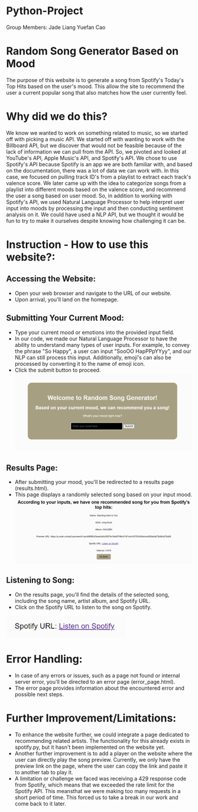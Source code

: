 # Python-Project
Group Members:
Jade Liang
Yuefan Cao

# Random Song Generator Based on Mood
The purpose of this website is to generate a song from Spotify's Today's Top Hits based on the user's mood. This allow the site to recommend the user a current popular song that also matches how the user currently feel.

# Why did we do this?
We know we wanted to work on something related to music, so we started off with picking a music API. We started off with wanting to work with the Billboard API, but we discover that would not be feasible because of the lack of information we can pull from the API. So, we pivoted and looked at YouTube's API, Apple Music's API, and Spotify's API. We chose to use Spotify's API because Spotify is an app we are both familiar with, and based on the documentation, there was a lot of data we can work with. In this case, we focused on pulling track ID's from a playlist to extract each track's valence score. We later came up with the idea to categorize songs from a playlist into different moods based on the valence score, and recommend the user a song based on user mood. So, in addition to working with Spotify's API, we used Natural Language Processor to help interpret user input into moods by processing the input and then conducting sentiment analysis on it. We could have used a NLP API, but we thought it would be fun to try to make it ourselves despite knowing how challenging it can be.

# Instruction - How to use this website?:
## Accessing the Website:
- Open your web browser and navigate to the URL of our website.
- Upon arrival, you'll land on the homepage.

## Submitting Your Current Mood:
- Type your current mood or emotions into the provided input field.
- In our code, we made our Natural Language Processor to have the ability to understand many types of user inputs. For example, to convey the phrase "So Happy", a user can input "SooOO HapPPpYYyy", and our NLP can still process this input. Additionally, emoji's can also be processed by converting it to the name of emoji icon.
- Click the submit button to proceed.
![alt text](image.png)

## Results Page:
- After submitting your mood, you'll be redirected to a results page (results.html).
- This page displays a randomly selected song based on your input mood.
![alt text](image-1.png)

## Listening to Song:
- On the results page, you'll find the details of the selected song, including the song name, artist album, and Spotify URL.
- Click on the Spotify URL to listen to the song on Spotify.

![alt text](image-2.png)

# Error Handling:
- In case of any errors or issues, such as a page not found or internal server error, you'll be directed to an error page (error_page.html).
- The error page provides information about the encountered error and possible next steps.

# Further Improvement/Limitations:
- To enhance the website further, we could integrate a page dedicated to recommending related artists. The functionality for this already exists in spotify.py, but it hasn't been implemented on the website yet.
- Another further improvement is to add a player on the website where the user can directly play the song preview. Currently, we only have the preview link on the page, where the user can copy the link and paste it to another tab to play it.
- A limitation or challenge we faced was receiving a 429 response code from Spotify, which means that we exceeded the rate limit for the Spotify APl. This meansthat we were making too many requests in a short period of time. This forced us to take a break in our work and come back to it later.